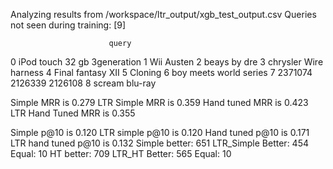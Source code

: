 Analyzing results from /workspace/ltr_output/xgb_test_output.csv
Queries not seen during training: [9]

                          query
0  iPod touch 32 gb 3generation
1                    Wii Austen
2                  beays by dre
3         chrysler Wire harness
4             Final fantasy XII
5                       Cloning
6        boy meets world series
7       2371074 2126339 2126108
8                scream blu-ray


Simple MRR is 0.279
LTR Simple MRR is 0.359
Hand tuned MRR is 0.423
LTR Hand Tuned MRR is 0.355

Simple p@10 is 0.120
LTR simple p@10 is 0.120
Hand tuned p@10 is 0.171
LTR hand tuned p@10 is 0.132
Simple better: 651      LTR_Simple Better: 454  Equal: 10
HT better: 709  LTR_HT Better: 565      Equal: 10